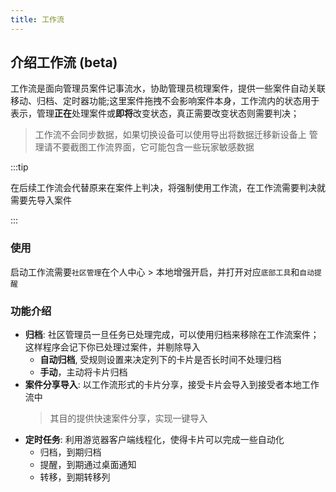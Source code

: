 ```yaml
---
title: 工作流
---
```


## 介绍工作流 (beta)

工作流是<H>面向管理员</H>案件记事流水，协助管理员梳理案件，提供一些案件自动关联移动、归档、定时器功能;这里案件拖拽不会影响案件本身，工作流内的状态用于表示，管理**正在**处理案件或**即将**改变状态，真正需要改变状态则需要判决；

> 工作流不会同步数据，如果切换设备可以使用导出将数据迁移新设备上
> 管理请不要截图工作流界面，它可能包含一些玩家敏感数据

:::tip

在后续工作流会代替原来在案件上判决，将强制使用工作流，在工作流需要判决就需要先导入案件

:::

### 使用

启动工作流需要`社区管理`在个人中心 > 本地增强开启，并打开对应`底部工具`和`自动提醒`

### 功能介绍

* **归档**: 社区管理员一旦任务已处理完成，可以使用归档来移除在工作流案件；这样程序会记下你已处理过案件，并剔除导入
  - **自动归档**, 受规则设置来决定列下的卡片是否长时间不处理归档
  - **手动**，主动将卡片归档
* **案件分享导入**: 以工作流形式的卡片分享，接受卡片会导入到接受者本地工作流中
    > 其目的提供快速案件分享，实现一键导入
* **定时任务**: 利用游览器客户端线程化，使得卡片可以完成一些自动化
  - 归档，到期归档
  - 提醒，到期通过桌面通知
  - 转移，到期转移列

